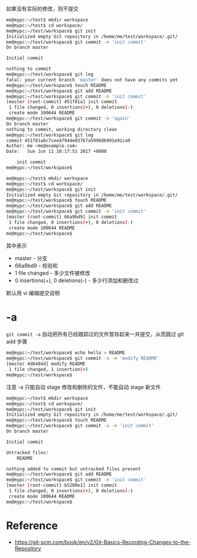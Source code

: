 如果没有实际的修改，则不提交
```bash
me@mypc:~/test$ mkdir workspace
me@mypc:~/test$ cd workspace/
me@mypc:~/test/workspace$ git init
Initialized empty Git repository in /home/me/test/workspace/.git/
me@mypc:~/test/workspace$ git commit -m 'init commit'
On branch master

Initial commit

nothing to commit
me@mypc:~/test/workspace$ git log
fatal: your current branch 'master' does not have any commits yet
me@mypc:~/test/workspace$ touch README
me@mypc:~/test/workspace$ git add README
me@mypc:~/test/workspace$ git commit -m 'init commit'
[master (root-commit) 451f81a] init commit
 1 file changed, 0 insertions(+), 0 deletions(-)
 create mode 100644 README
me@mypc:~/test/workspace$ git commit -m 'again'
On branch master
nothing to commit, working directory clean
me@mypc:~/test/workspace$ git log
commit 451f81a8c7cee47944e037b7a59968b991e91ca9
Author: me <me@example.com>
Date:   Sun Jun 11 10:17:51 2017 +0800

    init commit
me@mypc:~/test/workspace$ 
```


```bash
me@mypc:~/test$ mkdir workspace
me@mypc:~/test$ cd workspace/
me@mypc:~/test/workspace$ git init
Initialized empty Git repository in /home/me/test/workspace/.git/
me@mypc:~/test/workspace$ touch README
me@mypc:~/test/workspace$ git add README
me@mypc:~/test/workspace$ git commit -m 'init commit'
[master (root-commit) 66a9bd9] init commit
 1 file changed, 0 insertions(+), 0 deletions(-)
 create mode 100644 README
me@mypc:~/test/workspace$ 
```


其中表示
- master - 分支
- 66a9bd9 - 校验和
- 1 file changed - 多少文件被修改
- 0 insertions(+), 0 deletions(-) - 多少行添加和删改过


默认用 vi 编辑提交说明


# -a
`git commit -a` 自动把所有已经跟踪过的文件暂存起来一并提交，从而跳过 git add 步骤


```bash
me@mypc:~/test/workspace$ echo hello > README
me@mypc:~/test/workspace$ git commit -a -m 'modify README'
[master 4d6484d] modify README
 1 file changed, 1 insertion(+)
me@mypc:~/test/workspace$ 
```


注意 -a 只能自动 stage 修改和删除的文件，不能自动 stage 新文件
```bash
me@mypc:~/test$ mkdir workspace
me@mypc:~/test$ cd workspace/
me@mypc:~/test/workspace$ git init
Initialized empty Git repository in /home/me/test/workspace/.git/
me@mypc:~/test/workspace$ touch README
me@mypc:~/test/workspace$ git commit -a -m 'init commit'
On branch master

Initial commit

Untracked files:
	README

nothing added to commit but untracked files present
me@mypc:~/test/workspace$ git add README
me@mypc:~/test/workspace$ git commit -m 'init commit'
[master (root-commit) b5200e1] init commit
 1 file changed, 0 insertions(+), 0 deletions(-)
 create mode 100644 README
me@mypc:~/test/workspace$ 
```


# Reference
- https://git-scm.com/book/en/v2/Git-Basics-Recording-Changes-to-the-Repository
